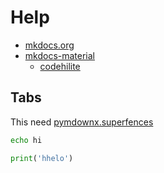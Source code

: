 # Help

- [mkdocs.org](https://www.mkdocs.org/)
- [mkdocs-material](https://squidfunk.github.io/mkdocs-material/)
    - [codehilite](https://squidfunk.github.io/mkdocs-material/extensions/codehilite/#usage)


## Tabs

This need [pymdownx.superfences](https://squidfunk.github.io/mkdocs-material/extensions/pymdown/#installation)

``` bash tab=
echo hi
```

``` py tab=
print('hhelo')
```